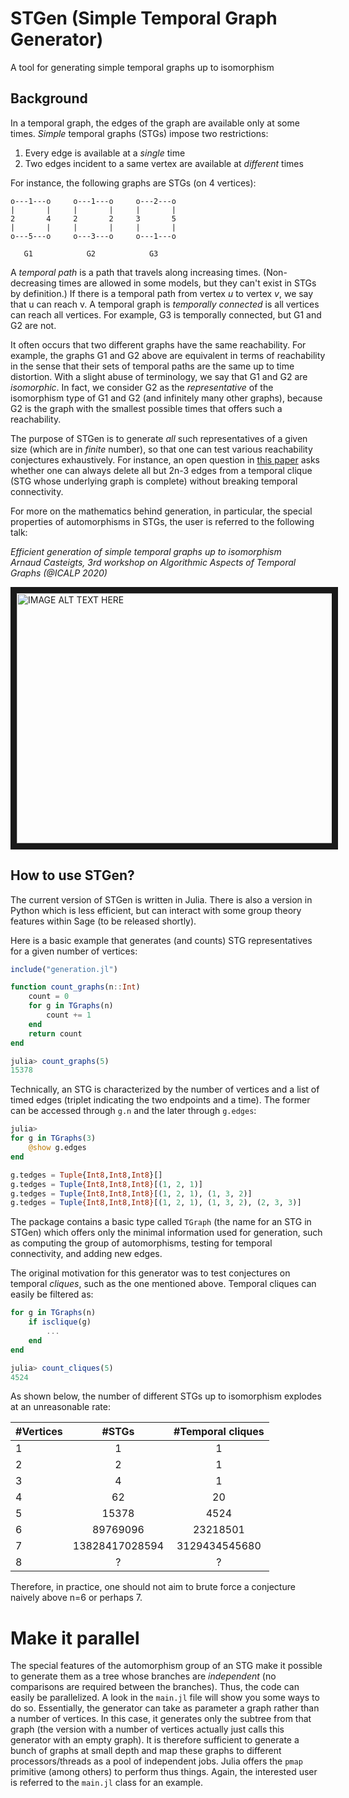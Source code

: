 # STGen (Simple Temporal Graph Generator)
A tool for generating simple temporal graphs up to isomorphism

## Background
In a temporal graph, the edges of the graph are available only at some times.
*Simple* temporal graphs (STGs) impose two restrictions:

1. Every edge is available at a *single* time
2. Two edges incident to a same vertex are available at *different* times

For instance, the following graphs are STGs (on 4 vertices):

```
o---1---o     o---1---o     o---2---o
|       |     |       |     |       |
2       4     2       2     3       5
|       |     |       |     |       |
o---5---o     o---3---o     o---1---o

   G1            G2            G3
```

A *temporal path* is a path that travels along increasing times.
(Non-decreasing times are allowed in some models, but they can't exist in STGs
by definition.)
If there is a temporal path from vertex *u* to vertex *v*, we say that u can reach v. A temporal graph is *temporally connected* is all vertices can reach
all vertices. For example, G3 is temporally connected, but G1 and G2 are not.

It often occurs that two different graphs have the same reachability.
For example, the graphs G1 and G2 above are equivalent in terms of reachability in the sense that their sets of temporal paths are the same up to time distortion. With a slight abuse of terminology, we say that G1 and G2 are *isomorphic*. In fact, we consider G2 as the *representative* of the isomorphism type of G1 and G2 (and infinitely many other graphs), because G2 is the graph with the smallest possible times that offers such a reachability.

The purpose of STGen is to generate *all* such representatives of a given size (which are in *finite* number), so that one can test various reachability conjectures exhaustively. For instance, an open question in [this paper]() asks whether one can always delete all but 2n-3 edges from a temporal clique (STG whose underlying graph is complete) without breaking temporal connectivity.

For more on the mathematics behind generation, in particular, the special properties of automorphisms in STGs, the user is referred to the following talk:

*Efficient generation of simple temporal graphs up to isomorphism*  
*Arnaud Casteigts, 3rd workshop on Algorithmic Aspects of Temporal Graphs (@ICALP 2020)*

<a href="http://www.youtube.com/watch?feature=player_embedded&v=pgRBl--JJVc" target="_blank"><img src="http://img.youtube.com/vi/pgRBl--JJVc/0.jpg"
alt="IMAGE ALT TEXT HERE" width="600" height="400" border="10" /></a>


## How to use STGen?

The current version of STGen is written in Julia. There is also a version in Python which is less efficient, but can interact with some group theory features within Sage (to be released shortly).

Here is a basic example that generates (and counts) STG representatives for a given number of vertices:

```Julia
include("generation.jl")

function count_graphs(n::Int)
    count = 0
    for g in TGraphs(n)
        count += 1
    end
    return count
end

julia> count_graphs(5)
15378
```

Technically, an STG is characterized by the number of vertices and a list of timed edges (triplet indicating the two endpoints and a time). The former can be accessed through `g.n` and the later through `g.edges`:

```Julia
julia>
for g in TGraphs(3)
	@show g.edges
end

g.tedges = Tuple{Int8,Int8,Int8}[]
g.tedges = Tuple{Int8,Int8,Int8}[(1, 2, 1)]
g.tedges = Tuple{Int8,Int8,Int8}[(1, 2, 1), (1, 3, 2)]
g.tedges = Tuple{Int8,Int8,Int8}[(1, 2, 1), (1, 3, 2), (2, 3, 3)]
```

The package contains a basic type called `TGraph` (the name for an STG in STGen) which offers only the minimal information used for generation, such as computing the group of automorphisms, testing for temporal connectivity, and adding new edges.

The original motivation for this generator was to test conjectures on temporal *cliques*, such as the one mentioned above. Temporal cliques can easily be filtered as:

```Julia
for g in TGraphs(n)
    if isclique(g)
		...
	end
end

julia> count_cliques(5)
4524
```

As shown below, the number of different STGs up to isomorphism explodes at an unreasonable rate:

| #Vertices   |      #STGs      |  #Temporal cliques |
|----------|:-------------:|:------:|
| 1 |  1 | 1 |
| 2 |  2 | 1 |
| 3 |  4 | 1 |
| 4 | 62 | 20 |
| 5 | 15378 | 4524 |
| 6 | 89769096 | 23218501 |
| 7 | 13828417028594 | 3129434545680 |
| 8 | ? | ? |

Therefore, in practice, one should not aim to brute force a conjecture naively above n=6 or perhaps 7.

# Make it parallel

The special features of the automorphism group of an STG make it possible to generate them as a tree whose branches are *independent* (no comparisons are required between the branches). Thus, the code can easily be parallelized. A look in the `main.jl` file will show you some ways to do so. Essentially, the generator can take as parameter a graph rather than a number of vertices. In this case, it generates only the subtree from that graph (the version with a number of vertices actually just calls this generator with an empty graph). It is therefore sufficient to generate a bunch of graphs at small depth and map these graphs to different processors/threads as a pool of independent jobs. Julia offers the `pmap` primitive (among others) to perform thus things. Again, the interested user is referred to the `main.jl` class for an example.
